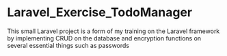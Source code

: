 # Laravel_Exercise_TodoManager
This small Laravel project is a form of my training on the Laravel framework by implementing CRUD on the database and encryption functions on several essential things such as passwords

